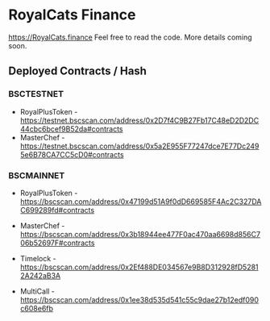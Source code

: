 # RoyalCats Finance

https://RoyalCats.finance Feel free to read the code. More details coming soon.

## Deployed Contracts / Hash

### BSCTESTNET
- RoyalPlusToken - https://testnet.bscscan.com/address/0x2D7f4C9B27Fb17C48eD2D2DC44cbc6bcef9B52da#contracts
- MasterChef - https://testnet.bscscan.com/address/0x5a2E955F77247dce7E77Dc2495e6B78CA7CC5cD0#contracts

### BSCMAINNET
- RoyalPlusToken - https://bscscan.com/address/0x47199d51A9f0dD669585F4Ac2C327DAC699289fd#contracts
- MasterChef - https://bscscan.com/address/0x3b18944ee477F0ac470aa6698d856C706b52697F#contracts

- Timelock - https://bscscan.com/address/0x2Ef488DE034567e9B8D312928fD52812A242aB3A
- MultiCall - https://bscscan.com/address/0x1ee38d535d541c55c9dae27b12edf090c608e6fb
